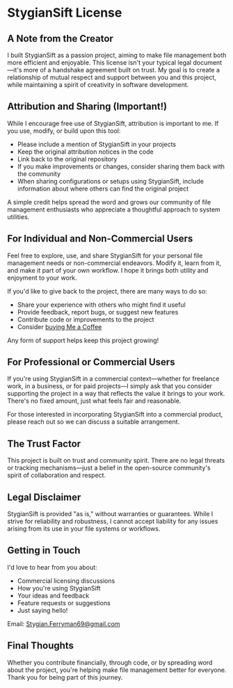 # StygianSift License

## A Note from the Creator
I built StygianSift as a passion project, aiming to make file management both more efficient and enjoyable. This license isn't your typical legal document—it's more of a handshake agreement built on trust. My goal is to create a relationship of mutual respect and support between you and this project, while maintaining a spirit of creativity in software development.

## Attribution and Sharing (Important!)
While I encourage free use of StygianSift, attribution is important to me. If you use, modify, or build upon this tool:
- Please include a mention of StygianSift in your projects
- Keep the original attribution notices in the code
- Link back to the original repository
- If you make improvements or changes, consider sharing them back with the community
- When sharing configurations or setups using StygianSift, include information about where others can find the original project

A simple credit helps spread the word and grows our community of file management enthusiasts who appreciate a thoughtful approach to system utilities.

## For Individual and Non-Commercial Users
Feel free to explore, use, and share StygianSift for your personal file management needs or non-commercial endeavors. Modify it, learn from it, and make it part of your own workflow. I hope it brings both utility and enjoyment to your work.

If you'd like to give back to the project, there are many ways to do so:
- Share your experience with others who might find it useful
- Provide feedback, report bugs, or suggest new features
- Contribute code or improvements to the project
- Consider [buying Me a Coffee](https://buymeacoffee.com/charon0)

Any form of support helps keep this project growing!

## For Professional or Commercial Users
If you're using StygianSift in a commercial context—whether for freelance work, in a business, or for paid projects—I simply ask that you consider supporting the project in a way that reflects the value it brings to your work. There's no fixed amount, just what feels fair and reasonable.

For those interested in incorporating StygianSift into a commercial product, please reach out so we can discuss a suitable arrangement.

## The Trust Factor
This project is built on trust and community spirit. There are no legal threats or tracking mechanisms—just a belief in the open-source community's spirit of collaboration and respect.

## Legal Disclaimer
StygianSift is provided "as is," without warranties or guarantees. While I strive for reliability and robustness, I cannot accept liability for any issues arising from its use in your file systems or workflows.

## Getting in Touch
I'd love to hear from you about:
- Commercial licensing discussions
- How you're using StygianSift
- Your ideas and feedback
- Feature requests or suggestions
- Just saying hello!

Email: Stygian.Ferryman69@gmail.com

## Final Thoughts
Whether you contribute financially, through code, or by spreading word about the project, you're helping make file management better for everyone. Thank you for being part of this journey.
